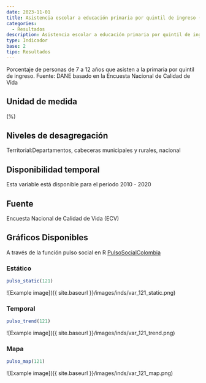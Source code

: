 ```yaml
---
date: 2023-11-01
title: Asistencia escolar a educación primaria por quintil de ingreso (%) - quintil 5 (dpto)
categories:
  - Resultados
description: Asistencia escolar a educación primaria por quintil de ingreso (%) - quintil 5
type: Indicador
base: 2
tipo: Resultados
--- 
```


Porcentaje de personas de 7 a 12 años que asisten a la primaria por quintil de ingreso.
Fuente: DANE basado en la Encuesta Nacional de Calidad de Vida

## Unidad de medida
(%)

## Niveles de desagregación
Territorial:Departamentos, cabeceras municipales y rurales, nacional

## Disponibilidad temporal
Esta variable está disponible para el periodo 2010 - 2020

## Fuente
Encuesta Nacional de Calidad de Vida (ECV)

## Gráficos Disponibles

A través de la función pulso social en R [PulsoSocialColombia](https://github.com/pulsosocialcolombia/PulsoSocialColombia)

### Estático

``` R
pulso_static(121)
```

![Example image]({{ site.baseurl }}/images/inds/var_121_static.png)

### Temporal

``` R
pulso_trend(121)
```

![Example image]({{ site.baseurl }}/images/inds/var_121_trend.png)

### Mapa

``` R
pulso_map(121)
```

![Example image]({{ site.baseurl }}/images/inds/var_121_map.png)